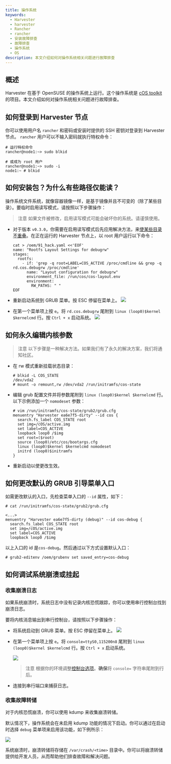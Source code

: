 ```yaml
---
title: 操作系统
keywords:
  - Harvester
  - harvester
  - Rancher
  - rancher
  - 安装故障排查
  - 故障排查
  - 操作系统
  - OS
description: 本文介绍如何对操作系统相关问题进行故障排查
---
```


## 概述

Harvester 在基于 OpenSUSE 的操作系统上运行。这个操作系统是 [cOS toolkit](https://github.com/rancher-sandbox/cOS-toolkit) 的项目。本文介绍如何对操作系统相关问题进行故障排查。

## 如何登录到 Harvester 节点

你可以使用用户名 `rancher` 和密码或安装时提供的 SSH 密钥对登录到 Harvester 节点。
`rancher` 用户可以不输入密码就执行特权命令：

```
# 运行特权命令
rancher@node1:~> sudo blkid

# 或成为 root 用户
rancher@node1:~> sudo -i
node1:~ # blkid
```

## 如何安装包？为什么有些路径仅能读？

操作系统文件系统，就像容器镜像一样，是基于镜像并且不可变的（除了某些目录）。要临时启用读写模式，请按照以下步骤操作：

> 注意
> 如果文件被修改，启用读写模式可能会破坏你的系统。请谨慎使用。

- 对于版本 `v0.3.0`，你需要在启用读写模式后先应用解决方法，来[使某些目录不重叠](https://github.com/harvester/harvester/issues/1388)。在正在运行的 Harvester 节点上，以 root 用户运行以下命令：

  ```
  cat > /oem/91_hack.yaml <<'EOF'
  name: "Rootfs Layout Settings for debugrw"
  stages:
    rootfs:
      - if: 'grep -q root=LABEL=COS_ACTIVE /proc/cmdline && grep -q rd.cos.debugrw /proc/cmdline'
        name: "Layout configuration for debugrw"
        environment_file: /run/cos/cos-layout.env
        environment:
          RW_PATHS: " "
  EOF
  ```

- 重新启动系统到 GRUB 菜单。按 ESC 停留在菜单上。
  ![](./assets/os-stop-on-first-menuentry.png)

- 在第一个菜单项上按 `e`。将 `rd.cos.debugrw` 尾附到 `linux (loop0)$kernel $kernelcmd` 行。按 `Ctrl + x` 启动系统。
  ![](./assets/os-edit-first-menuentry-add-debugrw.png)

## 如何永久编辑内核参数

> 注意
> 以下步骤是一种解决方法。如果我们有了永久的解决方案，我们将通知社区。

- 在 rw 模式重新挂载状态目录：
  ```
  # blkid -L COS_STATE
  /dev/vda2
  # mount -o remount,rw /dev/vda2 /run/initramfs/cos-state
  ```
- 编辑 grub 配置文件并将参数尾附到 `linux (loop0)$kernel $kernelcmd` 行。以下示例添加一个 `nomodeset` 参数：
  ```
  # vim /run/initramfs/cos-state/grub2/grub.cfg
  menuentry "Harvester ea6e7f5-dirty" --id cos {
    search.fs_label COS_STATE root
    set img=/cOS/active.img
    set label=COS_ACTIVE
    loopback loop0 /$img
    set root=($root)
    source (loop0)/etc/cos/bootargs.cfg
    linux (loop0)$kernel $kernelcmd nomodeset
    initrd (loop0)$initramfs
  }
  ```
- 重新启动以使更改生效。

## 如何更改默认的 GRUB 引导菜单入口

如需更改默认的入口，先检查菜单入口的 `--id` 属性，如下：

```
# cat /run/initramfs/cos-state/grub2/grub.cfg

<...>
menuentry "Harvester ea6e7f5-dirty (debug)" --id cos-debug {
  search.fs_label COS_STATE root
  set img=/cOS/active.img
  set label=COS_ACTIVE
  loopback loop0 /$img
```

以上入口的 id 是`cos-debug`。然后通过以下方式设置默认入口：

```
# grub2-editenv /oem/grubenv set saved_entry=cos-debug
```

## 如何调试系统崩溃或挂起

### 收集崩溃日志

如果系统崩溃时，系统日志中没有记录内核恐慌跟踪，你可以使用串行控制台找到崩溃日志。

要将内核消息输出到串行控制台，请按照以下步骤操作：

- 将系统启动到 GRUB 菜单。按 ESC 停留在菜单上。
  ![](./assets/os-stop-on-first-menuentry.png)
- 在第一个菜单项上按 `e`。将 `console=ttyS0,115200n8` 尾附到 `linux (loop0)$kernel $kernelcmd` 行。按 `Ctrl + x` 启动系统。

  ![](./assets/os-edit-first-menuentry-add-console.png)

  > 注意
  > 根据你的环境调整[控制台选项](https://www.kernel.org/doc/html/latest/admin-guide/serial-console.html)。**确保**将 `console=` 字符串尾附到行后。

- 连接到串行端口来捕获日志。

### 收集故障转储

对于内核恐慌崩溃，你可以使用 kdump 来收集崩溃转储。

默认情况下，操作系统会在未启用 kdump 功能的情况下启动。你可以通过在启动时选择 `debug` 菜单项来启用该功能，如下例所示：

![](./assets/os-enable-kdump.png)

系统崩溃时，崩溃转储将存储在 `/var/crash/<time>` 目录中。你可以将崩溃转储提供给开发人员，从而帮助他们排查故障和解决问题。
